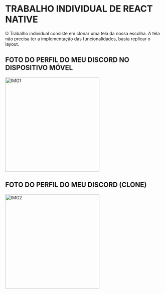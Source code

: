 # TRABALHO INDIVIDUAL DE REACT NATIVE 
O Trabalho individual consiste em clonar uma tela da nossa escolha.
A tela não precisa ter a implementação das funcionalidades, basta replicar o layout.

## FOTO DO PERFIL DO MEU DISCORD NO DISPOSITIVO MÓVEL

<img src="https://github.com/user-attachments/assets/bcfecd6a-b81c-4e60-aced-f54b0c11c1d2" alt="IMG1" width="300"/>

## FOTO DO PERFIL DO MEU DISCORD (CLONE)

<img src="https://github.com/user-attachments/assets/81f06ff2-0835-4a36-bb45-f11f17cca38b" alt="IMG2" width="300"/>



